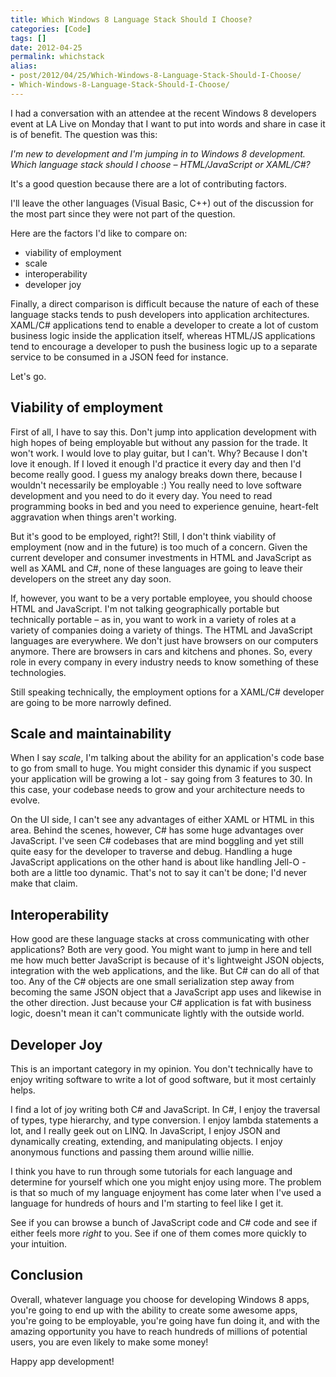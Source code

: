 ```yaml
---
title: Which Windows 8 Language Stack Should I Choose?
categories: [Code]
tags: []
date: 2012-04-25
permalink: whichstack
alias:
- post/2012/04/25/Which-Windows-8-Language-Stack-Should-I-Choose/
- Which-Windows-8-Language-Stack-Should-I-Choose/
---
```


I had a conversation with an attendee at the recent Windows 8 developers event at LA Live on Monday that I want to put into words and share in case it is of benefit. The question was this:

_I&#39;m new to development and I&#39;m jumping in to Windows 8 development. Which language stack should I choose &ndash; HTML/JavaScript or XAML/C#?_

It&#39;s a good question because there are a lot of contributing factors.

I&#39;ll leave the other languages (Visual Basic, C++) out of the discussion for the most part since they were not part of the question.

Here are the factors I&#39;d like to compare on:

*   viability of employment
*   scale
*   interoperability
*   developer joy

Finally, a direct comparison is difficult because the nature of each of these language stacks tends to push developers into application architectures. XAML/C# applications tend to enable a developer to create a lot of custom business logic inside the application itself, whereas HTML/JS applications tend to encourage a developer to push the business logic up to a separate service to be consumed in a JSON feed for instance.

Let&#39;s go.

## **Viability of employment**

First of all, I have to say this. Don&#39;t jump into application development with high hopes of being employable but without any passion for the trade. It won&#39;t work. I would love to play guitar, but I can&#39;t. Why? Because I don&#39;t love it enough. If I loved it enough I&#39;d practice it every day and then I&#39;d become really good. I guess my analogy breaks down there, because I wouldn&#39;t necessarily be employable :) You really need to love software development and you need to do it every day. You need to read programming books in bed and you need to experience genuine, heart-felt aggravation when things aren&#39;t working.

But it&#39;s good to be employed, right?! Still, I don&#39;t think viability of employment (now and in the future) is too much of a concern. Given the current developer and consumer investments in HTML and JavaScript as well as  XAML and C#, none of these languages are going to leave their developers on the street any day soon.

If, however, you want to be a very portable employee, you should choose HTML and JavaScript. I&#39;m not talking geographically portable but technically portable &ndash; as in, you want to work in a variety of roles at a variety of companies doing a variety of things. The HTML and JavaScript languages are everywhere. We don&#39;t just have browsers on our computers anymore. There are browsers in cars and kitchens and phones. So, every role in every company in every industry needs to know something of these technologies.

Still speaking technically, the employment options for a XAML/C# developer are going to be more narrowly defined.

## Scale and maintainability

When I say _scale_, I&#39;m talking about the ability for an application&#39;s code base to go from small to huge. You might consider this dynamic if you suspect your application will be growing a lot - say going from 3 features to 30\. In this case, your codebase needs to grow and your architecture needs to evolve.

On the UI side, I can&#39;t see any advantages of either XAML or HTML in this area. Behind the scenes, however, C# has some huge advantages over JavaScript. I&#39;ve seen C# codebases that are mind boggling and yet still quite easy for the developer to traverse and debug. Handling a huge JavaScript applications on the other hand is about like handling Jell-O - both are a little too dynamic. That&#39;s not to say it can&#39;t be done; I&#39;d never make that claim.

## Interoperability

How good are these language stacks at cross communicating with other applications? Both are very good. You might want to jump in here and tell me how much better JavaScript is because of it&#39;s lightweight JSON objects, integration with the web applications, and the like. But C# can do all of that too. Any of the C# objects are one small serialization step away from becoming the same JSON object that a JavaScript app uses and likewise in the other direction. Just because your C# application is fat with business logic, doesn&#39;t mean it can&#39;t communicate lightly with the outside world.

## Developer Joy

This is an important category in my opinion. You don&#39;t technically  have to enjoy writing software to write a lot of good software, but it most certainly helps.

I find a lot of joy writing both C# and JavaScript. In C#, I enjoy the traversal of types, type hierarchy, and type conversion. I enjoy lambda statements a lot, and I really geek out on LINQ. In JavaScript, I enjoy JSON and dynamically creating, extending, and manipulating objects. I enjoy anonymous functions and passing them around willie nillie.

I think you have to run through some tutorials for each language and determine for yourself which one you might enjoy using more. The problem is that so much of my language enjoyment has come later when I&#39;ve used a language for hundreds of hours and I&#39;m starting to feel like I get it.

See if you can browse a bunch of JavaScript code and C# code and see if either feels more _right_ to you. See if one of them comes more quickly to your intuition.

## Conclusion

Overall, whatever language you choose for developing Windows 8 apps, you&#39;re going to end up with the ability to create some awesome apps, you&#39;re going to be employable, you&#39;re going have fun doing it, and with the amazing opportunity you have to reach hundreds of millions of potential users, you are even likely to make some money!

Happy app development!